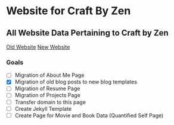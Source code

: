 # Website for Craft By Zen
## All Website Data Pertaining to Craft by Zen

[Old Website](http://craftbyzen.com)
[New Website](http://jermspeaks.github.io)

### Goals
- [ ] Migration of About Me Page
- [x] Migration of old blog posts to new blog templates
- [ ] Migration of Resume Page
- [ ] Migration of Projects Page
- [ ] Transfer domain to this page
- [ ] Create Jekyll Template
- [ ] Create Page for Movie and Book Data (Quantified Self Page)
